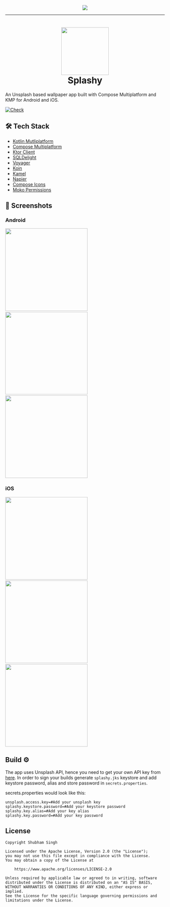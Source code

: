 <p align="center">
<img src="/assets/splashy_banner.png" /> 
</p>

<hr>

<h1 align="center">
<img height="150" src="/assets/icon.png"/>
<br>
Splashy
</h1>

An Unsplash based wallpaper app built with Compose Multiplatform and KMP for Android and iOS.

[![Check](https://github.com/ishubhamsingh/Splashy/actions/workflows/Check.yaml/badge.svg?branch=main)](https://github.com/ishubhamsingh/Splashy/actions/workflows/Check.yaml)


## :hammer_and_wrench: Tech Stack

- [Kotlin Mutliplatform](https://kotlinlang.org/lp/multiplatform/)
- [Compose Multiplatform](https://www.jetbrains.com/lp/compose-multiplatform/)
- [Ktor Client](https://ktor.io/)
- [SQLDelight](https://cashapp.github.io/sqldelight/2.0.0/)
- [Voyager](https://github.com/adrielcafe/voyager)
- [Koin](https://insert-koin.io/)
- [Kamel](https://github.com/Kamel-Media/Kamel)
- [Napier](https://github.com/AAkira/Napier)
- [Compose Icons](https://github.com/DevSrSouza/compose-icons)
- [Moko Permissions](https://github.com/icerockdev/moko-permissions)

## :camera_flash: Screenshots

### Android

<img src="/assets/screenshots/android/Screenshot_2.png" width="260">&emsp;<img src="/assets/screenshots/android/Screenshot_3.png" width="260">&emsp;<img src="/assets/screenshots/android/Screenshot_5.png" width="260">

### iOS

<img src="/assets/screenshots/ios/Screenshot_2.png" width="260">&emsp;<img src="/assets/screenshots/ios/Screenshot_4.png" width="260">&emsp;<img src="/assets/screenshots/ios/Screenshot_6.png" width="260">

## Build :gear:

The app uses Unsplash API, hence you need to get your own API key from [here](https://unsplash.com/documentation).
In order to sign your builds generate `splashy.jks` keystore and add keystore password, alias and store password in `secrets.properties`.

secrets.properties would look like this:
```
unsplash.access.key=#Add your unsplash key
splashy.keystore.password=#Add your keystore password
splashy.key.alias=#Add your key alias
splashy.key.password=#Add your key password
```

## License
```
Copyright Shubham Singh

Licensed under the Apache License, Version 2.0 (the "License");
you may not use this file except in compliance with the License.
You may obtain a copy of the License at

    https://www.apache.org/licenses/LICENSE-2.0

Unless required by applicable law or agreed to in writing, software
distributed under the License is distributed on an "AS IS" BASIS,
WITHOUT WARRANTIES OR CONDITIONS OF ANY KIND, either express or implied.
See the License for the specific language governing permissions and
limitations under the License.
```
